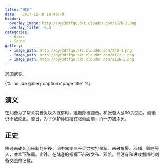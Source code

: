 ```yaml
---
title: "谢旌"
date:   2017-12-10 10:40:40
header:
  overlay_image: http://oyy3dtfqo.bkt.clouddn.com/s320-1.png
  overlay_filter: 0.5
categories:
  - Games
  - Sango
gallery:
  - image_path: http://oyy3dtfqo.bkt.clouddn.com/340-1.png
  - image_path: http://oyy3dtfqo.bkt.clouddn.com/a172-1.png
  - image_path: http://oyy3dtfqo.bkt.clouddn.com/a126-1.png
---
```


吴国武将。

{% include gallery caption="page.title" %}

## 演义

在刘备为了帮关羽报仇攻入宜都时，追随孙桓迎击。和张苞大战30余回合，最後仍不敌败北。翌日，为了保护孙桓挡在张苞面前，而一刀被杀死。

## 正史

陆逊击破关羽压制荆州後，同李異率三千兵力攻打蜀军。击破詹晏、邓辅、郭睦等人，並拿下陈凤。此外，在陆逊的指挥下击破文布、邓凯。並没有和进攻荆州的刘备交战的记载。